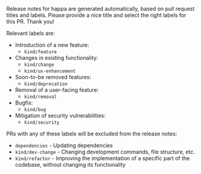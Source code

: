 Release notes for happa are generated automatically, based on pull request titles and labels. Please provide a nice title and select the right labels for this PR. Thank you!

Relevant labels are:

- Introduction of a new feature:
  - `kind/feature`
- Changes in existing functionality:
  - `kind/change`
  - `kind/ux-enhancement`
- Soon-to-be removed features:
  - `kind/deprecation`
- Removal of a user-facing feature:
  - `kind/removal`
- Bugfix:
  - `kind/bug`
- Mitigation of security vulnerabilities:
  - `kind/security`

PRs with any of these labels will be excluded from the release notes:

- `dependencies` - Updating dependencies
- `kind/dev-change` - Changing development commands, file structure, etc.
- `kind/refactor` - Improving the implementation of a specific part of the codebase, without changing its functionality
